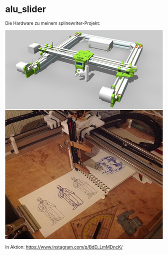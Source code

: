# alu_slider

Die Hardware zu meinem splinewriter-Projekt:

![screenshot_1](https://github.com/polygontwist/alu_slider/blob/master/aluwriter3d.jpg)
![screenshot_2](https://github.com/polygontwist/alu_slider/blob/master/foto1.jpg)

In Aktion:
https://www.instagram.com/p/BdD_LmMDncK/
